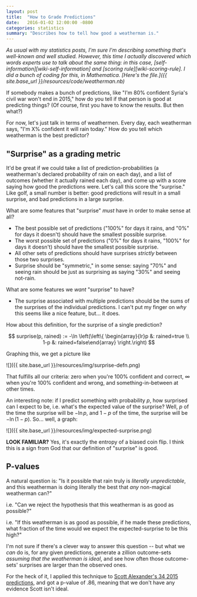 ```yaml
---
layout: post
title:  "How to Grade Predictions"
date:   2016-01-02 12:00:00 -0800
categories: statistics
summary: "Describes how to tell how good a weatherman is."
---
```


<i>
  As usual with my statistics posts, I'm sure I'm describing something that's well-known and well studied. However, this time I actually discovered which words experts use to talk about the same thing: in this case, [self-information][wiki-self-information] and [scoring rule][wiki-scoring-rule].
</i>

<i>
  I did a bunch of coding for this, in Mathematica. [Here's the file.]({{ site.base_url }}/resources/code/weatherman.nb)
</i>

If somebody makes a bunch of predictions, like "I'm 80% confident Syria's civil war won't end in 2015," how do you tell if that person is good at predicting things? (Of course, first you have to know the results. But then what?)

For now, let's just talk in terms of weathermen. Every day, each weatherman says, "I'm X% confident it will rain today." How do you tell which weatherman is the best predictor?

"Surprise" as a grading metric
------------------------------

It'd be great if we could take a list of prediction-probabilities (a weatherman's declared probability of rain on each day), and a list of outcomes (whether it actually rained each day), and come up with a score saying how good the predictions were. Let's call this score the "surprise." Like golf, a small number is better: good predictions will result in a small surprise, and bad predictions in a large surprise.

What are some features that "surprise" *must* have in order to make sense at all?

- The best possible set of predictions ("100%" for days it rains, and "0%" for days it doesn't) should have the smallest possible surprise.
- The worst possible set of predictions ("0%" for days it rains, "100%" for days it doesn't) should have the smallest possible surprise.
- All other sets of predictions should have surprises *strictly* between those two surprises.
- Surprise should be "symmetric," in some sense: saying "70%" and seeing rain should be just as surprising as saying "30%" and seeing not-rain.

What are some features we *want* "surprise" to have?

- The surprise associated with multiple predictions should be the sums of the surprises of the individual predictions. I can't put my finger on *why* this seems like a nice feature, but... it does.

How about this definition, for the surprise of a single prediction?

$$ surprise(p, rained) := -\ln \left(\left\{ \begin{array}{lr}p &: rained=true \\ 1-p &: rained=false\end{array} \right.\right) $$

Graphing this, we get a picture like

![]({{ site.base_url }}/resources/img/surprise-defn.png)

That fulfills all our criteria: zero when you're 100% confident and correct, $\infty$ when you're 100% confident and wrong, and something-in-between at other times.

An interesting note: if I predict something with probability $p$, how surprised can I expect to be, i.e. what's the expected value of the surprise? Well, $p$ of the time the surprise will be $-\ln p$, and $1-p$ of the time, the surprise will be $-\ln (1-p)$. So... well, a graph:

![]({{ site.base_url }}/resources/img/expected-surprise.png)

**LOOK FAMILIAR?** Yes, it's exactly the entropy of a biased coin flip. I think this is a sign from God that our definition of "surprise" is good.



P-values
--------

A natural question is: "Is it possible that rain truly is *literally unpredictable*, and this weatherman is doing literally the best that *any* non-magical weatherman can?"

i.e. "Can we reject the hypothesis that this weatherman is as good as possible?"

i.e. "If this weatherman is as good as possible, if he made these predictions, what fraction of the time would we expect the expected-surprise to be this high?"

I'm not sure if there's a clever way to answer this question -- but what we *can* do is, for any given predictions, generate a zillion outcome-sets *assuming that the weatherman is ideal*, and see how often those outcome-sets' surprises are larger than the observed ones.

For the heck of it, I applied this technique to [Scott Alexander's 34 2015 predictions][ssc-predictions], and got a p-value of .86, meaning that we don't have any evidence Scott isn't ideal.


[wiki-self-information]: https://en.wikipedia.org/wiki/Self-information
[wiki-scoring-rule]: https://en.wikipedia.org/wiki/Scoring_rule
[ssc-predictions]: http://slatestarcodex.com/2016/01/02/2015-predictions-calibration-results